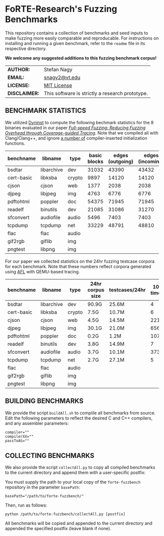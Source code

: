 # FoRTE-Research's Fuzzing Benchmarks

This repository contains a collection of benchmarks and seed inputs to make fuzzing more easily comparable and reproducable. For instructions on installing and running a given benchmark, refer to the `readme` file in its respective directory.

**We welcome any suggested additions to this fuzzing benchmark corpus!**

|             |                |
|-------------|----------------|
|**AUTHOR:**  | Stefan Nagy |
|**EMAIL:**   | snagy2@vt.edu |
|**LICENSE:** | [MIT License](LICENSE) |
|**DISCLAIMER:**   | This software is strictly a research prototype. |

## BENCHMARK STATISTICS
We utilized [Dyninst](https://dyninst.org/) to compute the following bechmark statistics for the 8 binaries evaluated in our paper *[
Full-speed Fuzzing: Reducing Fuzzing Overhead through Coverage-guided Tracing](https://arxiv.org/abs/1812.11875)*. Note that we compiled all with Clang/Clang++, and ignore [a number of](https://github.com/FoRTE-Research/UnTracer-AFL/blob/master/UnTracerDyninst.cpp#L378) compiler-inserted initialization functions.  

benchname | libname | type | basic blocks | edges (outgoing) | edges (incoming)
--- | --- | --- | --- | --- | ---
bsdtar		|libarchive |dev 	|31032	|43390	|43432
cert-basic	|libksba	|crypto |9897	|14120	|14120
cjson 		|cjson		|web 	|1377	|2038 	|2038
djpeg		|libjpeg	|img 	|4763	|6776	|6776
pdftohtml	|poppler	|doc 	|54375	|71945 	|71945
readelf		|binutils	|dev 	|21085	|31086 	|31270
sfconvert	|audiofile	|audio	|5496	|7403 	|7403
tcpdump		|tcpdump	|net	|33229	|48791	|48810
flac		|flac		|audio	|		|		|
gif2rgb		|giflib		|img	|		|		|
pngtest		|libpng		|img	|		|		|

For our paper we collected statistics on the 24hr fuzzing testcase corpora for each benchmark. Note that these numbers reflect corpora generated using [AFL](http://lcamtuf.coredump.cx/afl/) with QEMU-based tracing.

benchname | libname | type | 24hr corpus size | testcases/24hr | 100ms timeouts
--- | --- | --- | --- | --- | ---
bsdtar		|libarchive |dev 	| 90.9G | 25.6M | 4 
cert-basic	|libksba	|crypto | 7.5G 	| 10.7M | 6 
cjson 		|cjson		|web 	| 4.5G 	| 14.5M | 221K 	
djpeg		|libjpeg	|img 	| 30.1G | 21.0M | 656
pdftohtml	|poppler	|doc 	| 0.2G 	| 1.2M 	| 107 	
readelf		|binutils	|dev 	| 3.8G 	| 14.9M | 7 
sfconvert	|audiofile	|audio	| 3.7G 	| 10.1M | 373K 	
tcpdump		|tcpdump	|net	| 2.7G 	| 27.1M | 5 	
flac		|flac		|audio	|	|	| 
gif2rgb		|giflib		|img	|	|	| 
pngtest		|libpng		|img	|	|	|


## BUILDING BENCHMARKS
We provide the script `buildAll.sh` to compiile all benchmarks from source. 
Edit the following parameters to reflect the desired C and C++ compilers, and any assembler parameters:
```
compiler=""
compilerXX=""
passToAS=""
```

## COLLECTING BENCHMARKS
We also provide the script `collectAll.py` to copy all compiled benchmarks to the current directory and append them with a user-specific postfix:

You must supply the path to your local copy of the `forte-fuzzbench` repository in the parameter `basePath`:
```
basePath="/path/to/forte-fuzzbench/"
```

Then, run as follows:
```
python /path/to/forte-fuzzbench/collectAll.py [postfix] 
```

All benchmarks will be copied and appended to the current directory and appended the specified postfix (leave blank if none).
